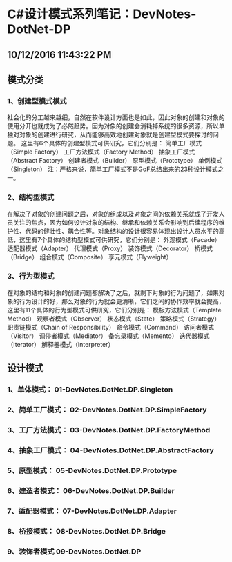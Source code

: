 # C#设计模式系列笔记：DevNotes-DotNet-DP #

10/12/2016 11:43:22 PM 
----------

## 模式分类 ##

### 1、创建型模式模式 ###

社会化的分工越来越细，自然在软件设计方面也是如此，因此对象的创建和对象的使用分开也就成为了必然趋势。因为对象的创建会消耗掉系统的很多资源，所以单独对对象的创建进行研究，从而能够高效地创建对象就是创建型模式要探讨的问题。 这里有6个具体的创建型模式可供研究，它们分别是： 简单工厂模式（Simple Factory） 工厂方法模式（Factory Method） 抽象工厂模式（Abstract Factory） 创建者模式（Builder） 原型模式（Prototype） 单例模式（Singleton） 注：严格来说，简单工厂模式不是GoF总结出来的23种设计模式之一。

### 2、结构型模式 ###

在解决了对象的创建问题之后，对象的组成以及对象之间的依赖关系就成了开发人员关注的焦点，因为如何设计对象的结构、继承和依赖关系会影响到后续程序的维护性、代码的健壮性、耦合性等。对象结构的设计很容易体现出设计人员水平的高低，这里有7个具体的结构型模式可供研究，它们分别是： 外观模式（Facade） 适配器模式（Adapter） 代理模式（Proxy） 装饰模式（Decorator） 桥模式（Bridge） 组合模式（Composite） 享元模式（Flyweight）

### 3、行为型模式 ###

在对象的结构和对象的创建问题都解决了之后，就剩下对象的行为问题了，如果对象的行为设计的好，那么对象的行为就会更清晰，它们之间的协作效率就会提高，这里有11个具体的行为型模式可供研究，它们分别是： 模板方法模式（Template Method） 观察者模式（Observer） 状态模式（State） 策略模式（Strategy） 职责链模式（Chain of Responsibility） 命令模式（Command） 访问者模式（Visitor） 调停者模式（Mediator） 备忘录模式（Memento） 迭代器模式（Iterator） 解释器模式（Interpreter）

## 设计模式 ##

### 1、单体模式：		01-DevNotes.DotNet.DP.Singleton

### 2、简单工厂模式：	02-DevNotes.DotNet.DP.SimpleFactory

### 3、工厂方法模式：	03-DevNotes.DotNet.DP.FactoryMethod

### 4、抽象工厂模式：	04-DevNotes.DotNet.DP.AbstractFactory

### 5、原型模式：		05-DevNotes.DotNet.DP.Prototype

### 6、建造者模式：	06-DevNotes.DotNet.DP.Builder

### 7、适配器模式：	07-DevNotes.DotNet.DP.Adapter

### 8、桥接模式：		08-DevNotes.DotNet.DP.Bridge

### 9、装饰者模式 		09-DevNotes.DotNet.DP ##
